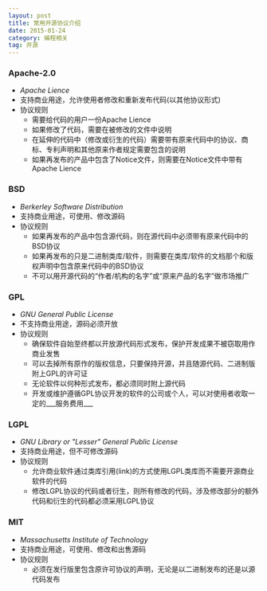 ```yaml
---
layout: post
title: 常用开源协议介绍
date: 2015-01-24
category: 编程相关
tag: 开源
---
```


### __Apache-2.0__
 * _Apache Lience_
 * 支持商业用途，允许使用者修改和重新发布代码(以其他协议形式)
 * 协议规则
    * 需要给代码的用户一份Apache Lience
    * 如果修改了代码，需要在被修改的文件中说明
    * 在延伸的代码中（修改或衍生的代码）需要带有原来代码中的协议、商标、专利声明和其他原来作者规定需要包含的说明
    * 如果再发布的产品中包含了Notice文件，则需要在Notice文件中带有Apache Lience

### __BSD__
 * _Berkerley Software Distribution_
 * 支持商业用途，可使用、修改源码
 * 协议规则
    * 如果再发布的产品中包含源代码，则在源代码中必须带有原来代码中的BSD协议
    * 如果再发布的只是二进制类库/软件，则需要在类库/软件的文档那个和版权声明中包含原来代码中的BSD协议
    * 不可以用开源代码的“作者/机构的名字”或“原来产品的名字”做市场推广

<!-- more -->

### __GPL__
 * _GNU General Public License_
 * 不支持商业用途，源码必须开放
 * 协议规则
    * 确保软件自始至终都以开放源代码形式发布，保护开发成果不被窃取用作商业发售
    * 可以去掉所有原作的版权信息，只要保持开源，并且随源代码、二进制版附上GPL的许可证
    * 无论软件以何种形式发布，都必须同时附上源代码
    * 开发或维护遵循GPL协议开发的软件的公司或个人，可以对使用者收取一定的___服务费用___

### __LGPL__
 * _GNU Library or "Lesser" General Public License_
 * 支持商业用途，但不可修改源码
 * 协议规则
    * 允许商业软件通过类库引用(link)的方式使用LGPL类库而不需要开源商业软件的代码
    * 修改LGPL协议的代码或者衍生，则所有修改的代码，涉及修改部分的额外代码和衍生的代码都必须采用LGPL协议

### __MIT__
 * _Massachusetts Institute of Technology_
 * 支持商业用途，可使用、修改和出售源码
 * 协议规则
    * 必须在发行版里包含原许可协议的声明，无论是以二进制发布的还是以源代码发布
